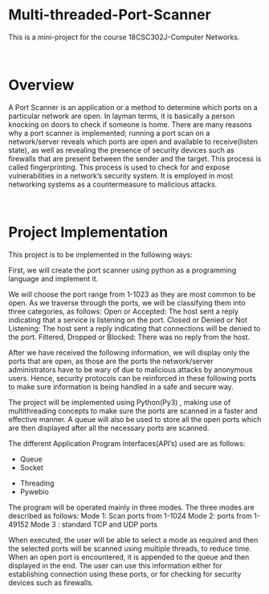 # **Multi-threaded-Port-Scanner**

This is a mini-project for the course 18CSC302J-Computer Networks.

<br>

# Overview

A Port Scanner is an application or a method to determine which ports on a particular network are open. 
In layman terms, it is basically a person knocking on doors to check if someone is home.
There are many reasons why a port scanner is implemented; running a port scan on a network/server reveals which ports are open and available to receive(listen state), 
as well as revealing the presence of security devices such as firewalls that are present between the sender and the target. This process is called fingerprinting. 
This process is used to check for and expose vulnerabilities in a network’s security system.
It is employed in most networking systems as a countermeasure to malicious attacks.

<br>

# Project Implementation

This project is to be implemented in the following ways:

First, we will create the port scanner using python as a programming language and implement it. 

We will choose the port range from 1-1023 as they are most common to be open. As we traverse through the ports, we will be classifying them into three categories, as follows:
Open or Accepted: The host sent a reply indicating that a service is listening on the port.
Closed or Denied or Not Listening: The host sent a reply indicating that connections will be denied to the port.
Filtered, Dropped or Blocked: There was no reply from the host.


After we have received the following information, we will display only the ports that are open, as those are the ports the network/server administrators have to be wary of due to malicious attacks by anonymous users. Hence, security protocols can be reinforced in these following ports to make sure information is being handled in a safe and secure way.

The project will be implemented using Python(Py3) , making use of multithreading concepts to make sure the ports are scanned in a faster and effective manner. A queue will also be used to store all the open ports which are then displayed after all the necessary ports are scanned.

The different Application Program Interfaces(API’s) used are as follows:
* Queue
* Socket
- Threading
- Pywebio


The program will be operated mainly in three modes. The three modes are described as follows:
Mode 1:  Scan ports from 1-1024
Mode 2: ports from 1-49152
Mode 3 : standard TCP and UDP ports

When executed, the user will be able to select a mode as required and then the selected ports will be scanned using multiple threads, to reduce time. When an open port is encountered, it is appended to the queue and then displayed in the end. The user can use this information either for establishing connection using these ports, or for checking for security devices such as firewalls.

